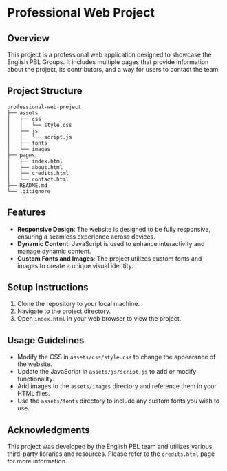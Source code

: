 # Professional Web Project

## Overview
This project is a professional web application designed to showcase the English PBL Groups. It includes multiple pages that provide information about the project, its contributors, and a way for users to contact the team.

## Project Structure
```
professional-web-project
├── assets
│   ├── css
│   │   └── style.css
│   ├── js
│   │   └── script.js
│   ├── fonts
│   └── images
├── pages
│   ├── index.html
│   ├── about.html
│   ├── credits.html
│   └── contact.html
├── README.md
└── .gitignore
```

## Features
- **Responsive Design**: The website is designed to be fully responsive, ensuring a seamless experience across devices.
- **Dynamic Content**: JavaScript is used to enhance interactivity and manage dynamic content.
- **Custom Fonts and Images**: The project utilizes custom fonts and images to create a unique visual identity.

## Setup Instructions
1. Clone the repository to your local machine.
2. Navigate to the project directory.
3. Open `index.html` in your web browser to view the project.

## Usage Guidelines
- Modify the CSS in `assets/css/style.css` to change the appearance of the website.
- Update the JavaScript in `assets/js/script.js` to add or modify functionality.
- Add images to the `assets/images` directory and reference them in your HTML files.
- Use the `assets/fonts` directory to include any custom fonts you wish to use.

## Acknowledgments
This project was developed by the English PBL team and utilizes various third-party libraries and resources. Please refer to the `credits.html` page for more information.